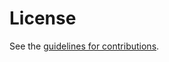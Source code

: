 # License

See the
[guidelines for contributions](https://github.com/chucklever/i-d-security-needs/blob/master/CONTRIBUTING.md).

